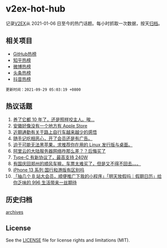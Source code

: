 # v2ex-hot-hub

 记录[V2EX](https://www.v2ex.com/)从 2021-01-06 日至今的热门话题。每小时抓取一次数据，按天[归档](archives)。
 
 ## 相关项目

- [GitHub热榜](https://github.com/lonnyzhang423/github-hot-hub)
- [知乎热榜](https://github.com/lonnyzhang423/zhihu-hot-hub)
- [微博热榜](https://github.com/lonnyzhang423/weibo-hot-hub)
- [头条热榜](https://github.com/lonnyzhang423/toutiao-hot-hub)
- [抖音热榜](https://github.com/lonnyzhang423/douyin-hot-hub)


 `更新时间：2021-09-29 05:03:19 +0800`

## 热议话题

1. [养了它都 10 年了，还是照样咬主人。唉...](https://www.v2ex.com/t/804867)
1. [安徽好像没有一个地方有 Apple Store](https://www.v2ex.com/t/804793)
1. [近期通勤有关于路上自行车越来越少的感悟](https://www.v2ex.com/t/804816)
1. [随手记吃相恶心，开了会员还是有广告。](https://www.v2ex.com/t/804919)
1. [迫于可能无法黑苹果，求推荐你在用的 Linux 发行版与桌面。](https://www.v2ex.com/t/804963)
1. [阿里云的大陆服务器网络咋那么差？？后悔买了](https://www.v2ex.com/t/804822)
1. [Type-C 有新协议了，最高支持 240W](https://www.v2ex.com/t/804823)
1. [有国庆回郑州的顺风车嘛，车票太难买了，但是又不得不回去。。。](https://www.v2ex.com/t/804775)
1. [iPhone 13 系列 国行和港版有区别吗](https://www.v2ex.com/t/804848)
1. [「抽几个 B 站大会员，顺便推广下我的小程序」「明天放假吗｜假期日历」给你乏味的 996 生活带来一丝期待](https://www.v2ex.com/t/804932)

## 历史归档

[archives](archives)

## License

See the [LICENSE](LICENSE) file for license rights and limitations (MIT).
